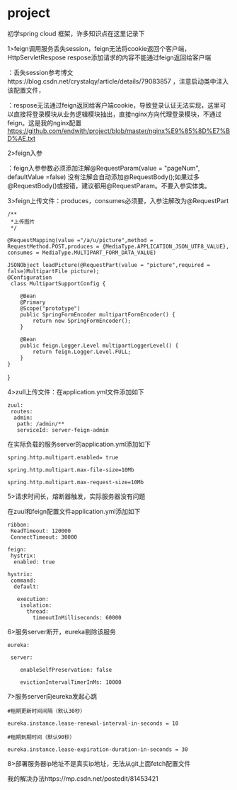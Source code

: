 # project
初学spring cloud 框架，许多知识点在这里记录下

1>feign调用服务丢失session，feign无法将cookie返回个客户端，HttpServletRespose respose添加请求的内容不能通过feign返回给客户端

  ：丢失session参考博文https://blog.csdn.net/crystalqy/article/details/79083857 ，注意启动类中注入该配置文件，
  
  ：respose无法通过feign返回给客户端cookie，导致登录认证无法实现，这里可以直接将登录模块从业务逻辑模块抽出，直接nginx方向代理登录模块，不通过feign。这是我的nginx配置 https://github.com/endwith/project/blob/master/nginx%E9%85%8D%E7%BD%AE.txt
  
2>feign入参

  ：feign入参参数必须添加注解@RequestParam(value = "pageNum", defaultValue =false) 没有注解会自动添加@RequestBody();如果过多@RequestBody()或报错，建议都用@RequestParam。不要入参实体类。
  
3>feign上传文件：produces，consumes必须要，入参注解改为@RequestPart

    /**
     *上传图片
     */
     
    @RequestMapping(value ="/a/u/picture",method = RequestMethod.POST,produces = {MediaType.APPLICATION_JSON_UTF8_VALUE},
    consumes = MediaType.MULTIPART_FORM_DATA_VALUE)
    
    JSONObject loadPicture(@RequestPart(value = "picture",required = false)MultipartFile picture);
    @Configuration
     class MultipartSupportConfig {

        @Bean
        @Primary
        @Scope("prototype")
        public SpringFormEncoder multipartFormEncoder() {
            return new SpringFormEncoder();
        }

        @Bean
        public feign.Logger.Level multipartLoggerLevel() {
            return feign.Logger.Level.FULL;
        }
    }
}

4>zull上传文件：在application.yml文件添加如下


    zuul:
     routes:
      admin:
       path: /admin/**
       serviceId: server-feign-admin
      
      
在实际负载的服务server的application.yml添加如下

    spring.http.multipart.enabled= true

    spring.http.multipart.max-file-size=10Mb

    spring.http.multipart.max-request-size=10Mb

            
 5>请求时间长，熔断器触发，实际服务器没有问题
 
 在zuul和feign配置文件application.yml添加如下
 
    ribbon:
     ReadTimeout: 120000
     ConnectTimeout: 30000

    feign:
     hystrix:
      enabled: true
    
    hystrix:
     command:
      default:
    
       execution:
        isolation:
          thread:
            timeoutInMilliseconds: 60000
            
            
6>服务server断开，eureka剔除该服务

    eureka:

     server:
  
        enableSelfPreservation: false
        
        evictionIntervalTimerInMs: 10000
               
    
7>服务server向eureka发起心跳

    #租期更新时间间隔（默认30秒）

    eureka.instance.lease-renewal-interval-in-seconds = 10

    #租期到期时间（默认90秒）

    eureka.instance.lease-expiration-duration-in-seconds = 30
            

8>部署服务器ip地址不是真实ip地址，无法从git上面fetch配置文件
  
  我的解决办法https://mp.csdn.net/postedit/81453421
